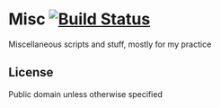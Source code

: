 # Misc [![Build Status](https://travis-ci.org/k0kubun/misc.svg?branch=master)](https://travis-ci.org/k0kubun/misc)

Miscellaneous scripts and stuff, mostly for my practice

## License

Public domain unless otherwise specified
